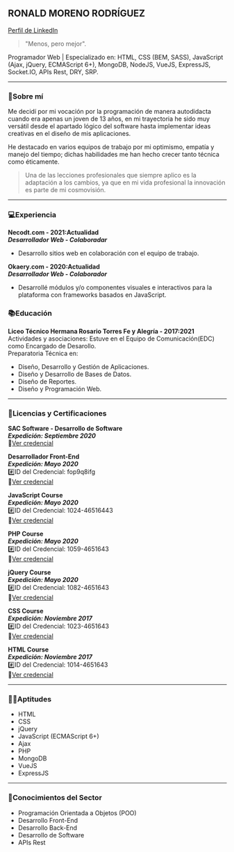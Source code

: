 ## RONALD MORENO RODRÍGUEZ
[Perfil de LinkedIn](https://www.linkedin.com/in/rmrdeveloper/)
> "Menos, pero mejor".

Programador Web | Especializado en: HTML, CSS (BEM, SASS), JavaScript (Ajax, jQuery, ECMAScript 6+), MongoDB, NodeJS, VueJS, ExpressJS, Socket.IO, APIs Rest, DRY, SRP.

---
### 🧍Sobre mí

Me decidí por mi vocación por la programación de manera autodidacta cuando era apenas un joven de 13 años, en mi trayectoria he sido muy versátil desde el apartado lógico del software hasta implementar ideas creativas en el diseño de mis aplicaciones.

He destacado en varios equipos de trabajo por mi optimismo, empatía y manejo del tiempo; dichas habilidades me han hecho crecer tanto técnica como éticamente.

> Una de las lecciones profesionales que siempre aplico es la adaptación a los cambios, ya que en mi vida profesional la innovación es parte de mi cosmovisión.
---
### 💻Experiencia

**Necodt.com - 2021:Actualidad**  
***Desarrollador Web - Colaboradar***
- Desarrollo sitios web en colaboración con el equipo de trabajo.

**Okaery.com - 2020:Actualidad**  
***Desarrollador Web - Colaborador***
- Desarrollé módulos y/o componentes visuales e interactivos para la plataforma con frameworks basados en JavaScript.

### 📚Educación  

**Liceo Técnico Hermana Rosario Torres Fe y Alegría - 2017:2021**  
Actividades y asociaciones: Estuve en el Equipo de Comunicación(EDC) como Encargado de Desarollo.  
Preparatoria Técnica en:  
- Diseño, Desarrollo y Gestión de Aplicaciones.
- Diseño y Desarrollo de Bases de Datos.
- Diseño de Reportes.
- Diseño y Programación Web.
---
### 🧾Licencias y Certificaciones  

**SAC Software - Desarrollo de Software**  
***Expedición: Septiembre 2020***  
🔗[Ver credencial](https://drive.google.com/file/d/1BbsiWK9jRSkXfXA5uQMQ3OwYEzzzhuty/view)

**Desarrollador Front-End**  
***Expedición: Mayo 2020***  
#️⃣ID del Credencial: fop9q8ifg  
🔗[Ver credencial](https://capacitateparaelempleo.org/verifica/fop9q8ifg/)

**JavaScript Course**  
***Expedición: Mayo 2020***  
#️⃣ID del Credencial: 1024-46516443  
🔗[Ver credencial](https://www.sololearn.com/Certificate/1024-46516443/jpg/)

**PHP Course**  
***Expedición: Mayo 2020***  
#️⃣ID del Credencial: 1059-4651643  
🔗[Ver credencial](https://www.sololearn.com/Certificate/1059-4651643/jpg/)

**jQuery Course**  
***Expedición: Mayo 2020***  
#️⃣ID del Credencial: 1082-4651643  
🔗[Ver credencial](https://www.sololearn.com/Certificate/1082-4651643/jpg/)

**CSS Course**  
***Expedición: Noviembre 2017***  
#️⃣ID del Credencial: 1023-4651643  
🔗[Ver credencial](https://www.sololearn.com/Certificate/1023-4651643/jpg/)

**HTML Course**  
***Expedición: Noviembre 2017***  
#️⃣ID del Credencial: 1014-4651643  
🔗[Ver credencial](https://www.sololearn.com/Certificate/1014-4651643/jpg/)

---
### 👨‍💻Aptitudes

- HTML
- CSS
- jQuery
- JavaScript (ECMAScript 6+)
- Ajax
- PHP
- MongoDB
- VueJS
- ExpressJS
---
### 📔Conocimientos del Sector

- Programación Orientada a Objetos (POO)
- Desarrollo Front-End
- Desarrollo Back-End
- Desarrollo de Software
- APIs Rest
